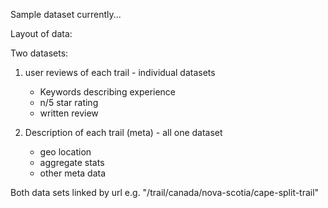 Sample dataset currently...

Layout of data:

Two datasets: 

1. user reviews of each trail - individual datasets

    - Keywords describing experience
    - n/5 star rating
    - written review
   
2. Description of each trail (meta) - all one dataset
    - geo location 
    - aggregate stats
    - other meta data
    
Both data sets linked by url e.g. "/trail/canada/nova-scotia/cape-split-trail"
                
